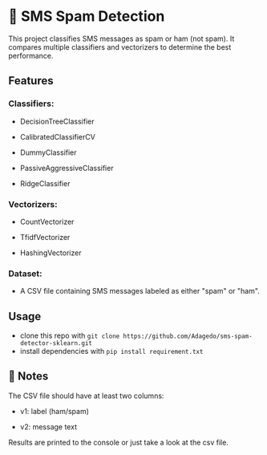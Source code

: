 # 📂 SMS Spam Detection
This project classifies SMS messages as spam or ham (not spam). 
It compares multiple classifiers and vectorizers to determine the best performance.

## Features
### Classifiers:

- DecisionTreeClassifier

- CalibratedClassifierCV

- DummyClassifier

- PassiveAggressiveClassifier

- RidgeClassifier


###  Vectorizers:

- CountVectorizer

- TfidfVectorizer

- HashingVectorizer

### Dataset:
- A CSV file containing SMS messages labeled as either "spam" or "ham".

## Usage
- clone this repo with `git clone https://github.com/Adagedo/sms-spam-detector-sklearn.git`
- install dependencies with `pip install requirement.txt`




## 📝 Notes
The CSV file should have at least two columns:

- v1: label (ham/spam)

- v2: message text

Results are printed to the console or just take a look at the csv file.